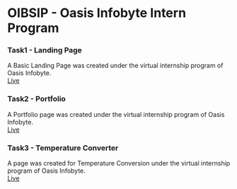 # OIBSIP - Oasis Infobyte Intern Program

### Task1 - Landing Page
A Basic Landing Page was created under the virtual internship program of Oasis Infobyte. <br>
[Live](https://va-rohith.github.io/OIBSIP/Landing-Page/)

### Task2 - Portfolio
A Portfolio page was created under the virtual internship program of Oasis Infobyte. <br>
[Live](https://va-rohith.github.io/OIBSIP/Portfolio/)

### Task3 - Temperature Converter
A page was created for Temperature Conversion under the virtual internship program of Oasis Infobyte. <br>
[Live](https://va-rohith.github.io/OIBSIP/Temperature-Converter/)
